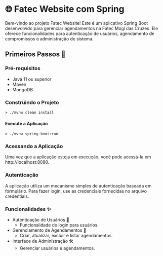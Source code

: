 # 🌐 Fatec Website com Spring
Bem-vindo ao projeto Fatec Website! Este é um aplicativo Spring Boot desenvolvido para gerenciar agendamentos na Fatec Mogi das Cruzes. Ele oferece funcionalidades para autenticação de usuários, agendamento de compromissos e administração do sistema.

## Primeiros Passos 🚀

### Pré-requisitos

- Java 11 ou superior
- Maven
- MongoDB 

### Construindo o Projeto

````
> ./mvnw clean install
````

#### Execute a Aplicação

````
> ./mvnw spring-boot:run
````
### Acessando a Aplicação

Uma vez que a aplicação esteja em execução, você pode acessá-la em http://localhost:8080.

### Autenticação

A aplicação utiliza um mecanismo simples de autenticação baseada em formulário. Para fazer login, use as credenciais fornecidas no arquivo credentials.

### Funcionalidades ✨

- Autenticação de Usuários 🔑
  - Funcionalidade de login para usuários.
- Gerenciamento de Agendamentos 📅
  - Criar, atualizar, excluir e listar agendamentos.
- Interface de Administração 🛠️
  - Gerenciar usuários e agendamentos.


